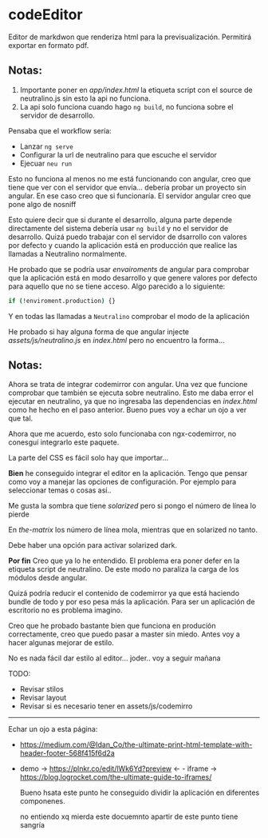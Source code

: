 # codeEditor

Editor de markdwon que renderiza html para la previsualización. Permitirá exportar en formato pdf.

## Notas:

1. Importante poner en _app/index.html_ la etiqueta script con el source de neutralino.js sin esto la api no funciona.
2. La api solo funciona cuando hago `ng build`, no funciona sobre el servidor de desarrollo.

Pensaba que el workflow sería:

- Lanzar `ng serve`
- Configurar la url de neutralino para que escuche el servidor
- Ejecuar `neu run`

Esto no funciona al menos no me está funcionando con angular, creo que tiene que ver con el servidor que envía...
debería probar un proyecto sin angular. En ese caso creo que si funcionaría. El servidor angular creo que pone algo de
nosniff

Esto quiere decir que si durante el desarrollo, alguna parte depende directamente del sistema debería usar `ng build` y
no el servidor de desarrollo. Quizá puedo trabajar con el servidor de dsarrollo con valores por defecto y cuando la
aplicación está en producción que realice las llamadas a Neutralino normalmente.

He probado que se podría usar _envairoments_ de angular para comprobar que la aplicación está en modo desarrollo y que
genere valores por defecto para aquello que no se tiene acceso. Algo parecido a lo siguiente:

``` bash
if (!enviroment.production) {}
```

Y en todas las llamadas a `Neutralino` comprobar el modo de la aplicación

He probado si hay alguna forma de que angular injecte _assets/js/neutralino.js_ en _index.html_ pero no encuentro la
forma...

## Notas:

Ahora se trata de integrar codemirror con angular. Una vez que funcione comprobar que también se ejecuta sobre
neutralino. Esto me daba error el ejecutar en neutralino, ya que no ingresaba las dependencias en _index.html_ como he
hecho en el paso anterior. Bueno pues voy a echar un ojo a ver que tal.

Ahora que me acuerdo, esto solo funcionaba con ngx-codemirror, no conesguí integrarlo este paquete.

La parte del CSS es fácil solo hay que importar...

**Bien** he conseguido integrar el editor en la aplicación. Tengo que pensar como voy a manejar las opciones de
configuración. Por ejemplo para seleccionar temas o cosas así..

Me gusta la sombra que tiene _solarized_ pero si pongo el número de línea lo pierde

En _the-matrix_ los número de línea mola, mientras que en solarized no tanto.

Debe haber una opción para activar solarized dark.


**Por fin** Creo que ya lo he entendido. El problema era poner defer en la etiqueta script de neutralino. De este modo
no paraliza la carga de los módulos desde angular.


Quizá podría reducir el contenido de codemirror ya que está haciendo bundle de todo y por eso pesa más la aplicación.
Para ser un aplicación de escritorio no es problema imagino.

Creo que he probado bastante bien que funciona en produción correctamente, creo que puedo pasar a master sin miedo.
Antes voy a hacer algunas mejorar de estilo.

No es nada fácil dar estilo al editor... joder.. voy a seguir mañana

TODO:
- Revisar stilos
- Revisar layout
- Revisar si es necesario tener en assets/js/codemirro

---

Echar un ojo a esta página:

- https://medium.com/@Idan_Co/the-ultimate-print-html-template-with-header-footer-568f415f6d2a
- demo -> https://plnkr.co/edit/lWk6Yd?preview <- - iframe -> https://blog.logrocket.com/the-ultimate-guide-to-iframes/


  Bueno hsata este punto he conseguido dividir la aplicación en diferentes componenes.

  no entiendo xq mierda este docuemnto apartir de este punto tiene sangría

